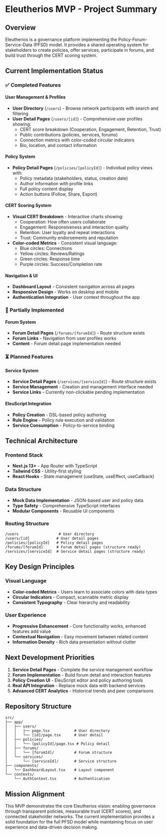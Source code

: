 # Eleutherios MVP - Project Summary

## Overview
Eleutherios is a governance platform implementing the Policy-Forum-Service-Data (PFSD) model. It provides a shared operating system for stakeholders to create policies, offer services, participate in forums, and build trust through the CERT scoring system.

## Current Implementation Status

### ✅ Completed Features

#### User Management & Profiles
- **User Directory** (`/users`) - Browse network participants with search and filtering
- **User Detail Pages** (`/users/[id]`) - Comprehensive user profiles showing:
  - CERT score breakdown (Cooperation, Engagement, Retention, Trust)
  - Public contributions (policies, services, forums)
  - Connection metrics with color-coded circular indicators
  - Bio, location, and contact information

#### Policy System
- **Policy Detail Pages** (`/policies/[policyId]`) - Individual policy views with:
  - Policy metadata (stakeholders, status, creation date)
  - Author information with profile links
  - Full policy content display
  - Action buttons (Follow, Share, Export)

#### CERT Scoring System
- **Visual CERT Breakdown** - Interactive charts showing:
  - Cooperation: How often users collaborate
  - Engagement: Responsiveness and interaction quality  
  - Retention: User loyalty and repeat interactions
  - Trust: Community endorsements and reputation
- **Color-coded Metrics** - Consistent visual language:
  - Blue circles: Connections
  - Yellow circles: Reviews/Ratings
  - Green circles: Response time
  - Purple circles: Success/Completion rate

#### Navigation & UI
- **Dashboard Layout** - Consistent navigation across all pages
- **Responsive Design** - Works on desktop and mobile
- **Authentication Integration** - User context throughout the app

### 🚧 Partially Implemented

#### Forum System
- **Forum Detail Pages** (`/forums/[forumId]`) - Route structure exists
- **Forum Links** - Navigation from user profiles works
- **Content** - Forum detail page implementation needed

### ⏳ Planned Features

#### Service System
- **Service Detail Pages** (`/services/[serviceId]`) - Route structure exists
- **Service Management** - Creation and management interface needed
- **Service Links** - Currently non-clickable pending implementation

#### EleuScript Integration
- **Policy Creation** - DSL-based policy authoring
- **Rule Engine** - Policy rule execution and validation
- **Service Consumption** - Policy-to-service binding

## Technical Architecture

### Frontend Stack
- **Next.js 13+** - App Router with TypeScript
- **Tailwind CSS** - Utility-first styling
- **React Hooks** - State management (useState, useEffect, useCallback)

### Data Structure
- **Mock Data Implementation** - JSON-based user and policy data
- **Type Safety** - Comprehensive TypeScript interfaces
- **Modular Components** - Reusable UI components

### Routing Structure
```
/users                  # User directory
/users/[id]            # User detail pages
/policies/[policyId]   # Policy detail pages  
/forums/[forumId]      # Forum detail pages (structure ready)
/services/[serviceId]  # Service detail pages (structure ready)
```

## Key Design Principles

### Visual Language
- **Color-coded Metrics** - Users learn to associate colors with data types
- **Circular Indicators** - Compact, scannable metric display
- **Consistent Typography** - Clear hierarchy and readability

### User Experience
- **Progressive Enhancement** - Core functionality works, enhanced features add value
- **Contextual Navigation** - Easy movement between related content
- **Information Density** - Rich data presentation without clutter

## Next Development Priorities

1. **Service Detail Pages** - Complete the service management workflow
2. **Forum Implementation** - Build forum detail and interaction features  
3. **Policy Creation UI** - EleuScript editor and policy authoring tools
4. **Real API Integration** - Replace mock data with backend services
5. **Advanced CERT Analytics** - Historical trends and peer comparisons

## Repository Structure
```
src/
├── app/
│   ├── users/
│   │   ├── page.tsx           # User directory
│   │   └── [id]/page.tsx      # User detail
│   ├── policies/
│   │   └── [policyId]/page.tsx # Policy detail
│   ├── forums/
│   │   └── [forumId]/         # Forum structure
│   └── services/
│       └── [serviceId]/       # Service structure
├── components/
│   └── DashboardLayout.tsx    # Layout component
└── contexts/
    └── AuthContext.tsx        # Authentication
```

## Mission Alignment
This MVP demonstrates the core Eleutherios vision: enabling governance through transparent policies, measurable trust (CERT scores), and connected stakeholder networks. The current implementation provides a solid foundation for the full PFSD model while maintaining focus on user experience and data-driven decision making.